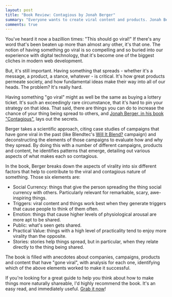 ```yaml
---
layout: post
title: "Book Review: Contagious by Jonah Berger"
summary: "Everyone wants to create viral content and products. Jonah Berger lays out the science of viral in this great book."
comments: true
---
```


You've heard it now a bazillion times: "This should go viral!" If there's any word that's been beaten up more than almost any other, it's that one. The notion of having something go viral is so compelling and so buried into our experience with digital technology, that it's become one of the biggest cliches in modern web development.

But, it's still important. Having something that spreads - whether it's a message, a product, a stance, whatever - is critical. It's how great products permeate society, and how fundamental ideas make their way into all of our heads. The problem? It's really hard.

Having something "go viral" might as well be the same as buying a lottery ticket. It's such an exceedingly rare circumstance, that it's hard to pin your strategy on that idea. That said, there are things you can do to increase the chance of your thing being spread to others, and [Jonah Berger, in his book "Contagious"](http://amzn.to/1KpKDdh), lays out the secrets.

Berger takes a scientific approach, citing case studies of campaigns that have gone viral in the past (like Blendtec's [Will It Blend?](http://www.willitblend.com/) campaign) and deconstructing the elements of those campaigns to evaluate how and why they spread. By doing this with a number of different campaigns, products and content, he identifies patterns that emerge, detailing out various aspects of what makes each so contagious.

In the book, Berger breaks down the aspects of virality into six different factors that help to contribute to the viral and contagious nature of something. Those six elements are:

- Social Currency: things that give the person spreading the thing social currency with others. Particularly relevant for remarkable, scary, awe-inspiring things.
- Triggers: viral content and things work best when they generate triggers that cause people to think of them often.
- Emotion: things that cause higher levels of physiological arousal are more apt to be shared.
- Public: what's seen gets shared.
- Practical Value: things with a high level of practicality tend to enjoy more virality than the opposite.
- Stories: stories help things spread, but in particular, when they relate directly to the thing being shared.

The book is filled with anecdotes about companies, campaigns, products and content that have "gone viral", with analysis for each one, identifying which of the above elements worked to make it successful.

If you're looking for a great guide to help you think about how to make things more naturally shareable, I'd highly recommend the book. It's an easy read, and immediately useful. [Grab it now](http://amzn.to/1KpKDdh)!
